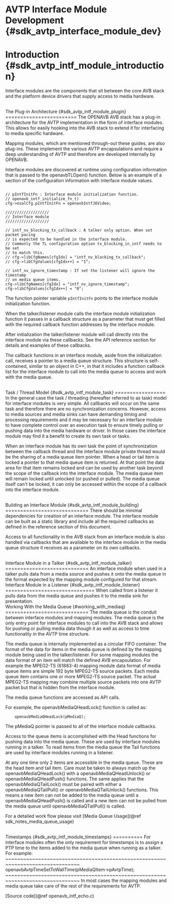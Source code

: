 AVTP Interface Module Development {#sdk_avtp_interface_module_dev}
=================================

Introduction {#sdk_avtp_intf_module_introduction} 
============
Interface modules are the components that sit between the core AVB stack and the 
platform device drivers that supply access to media hardware. 

<br>
The Plug-in Architecture {#sdk_avtp_intf_module_plugin} 
========================
The OPENAVB AVB stack has a plug-in architecture for the AVTP implementation in the
form of interface modules. This allows for easily hooking into the AVB stack to
extend it for interfacing to media specific hardware.

Mapping modules, which are mentioned through-out these guides, are also
plug-ins. These implement the various AVTP encapsulations and require a deep
understanding of AVTP and therefore are developed internally by OPENAVB.

Interface modules are discovered at runtime using configuration information
that is passed to the openavbTLOpen() function. Below is an example of a section of
the configuration information with interface module values.

~~~~~~~~~~~~~~~~~~~~~~~~~~~~~~~~~~~~~~~~~~~~~~~~~~~~~~~~~~~~~~~~~~~~~~~~~~~~~~

// pIntfInitFn : Interface module initialization function.
// openavb_intf_initialize_fn_t)
cfg->osalCfg.pIntfInitFn = openavbIntfJ6Video;

///////////////////
// Interface module
///////////////////

// intf_nv_blocking_tx_callback : A talker only option. When set packet pacing
// is expected to be handled in the interface module.
// Commonly the TL configuration option tx_blocking_in_intf needs to be set
// to match this.
// cfg->libCfgNames[cfgIdx] = "intf_nv_blocking_tx_callback";
// cfg->libCfgValues[cfgIdx++] = "1";

// intf_nv_ignore_timestamp : If set the listener will ignore the timestamp
// on media queue items.
cfg->libCfgNames[cfgIdx] = "intf_nv_ignore_timestamp";
cfg->libCfgValues[cfgIdx++] = "0";

~~~~~~~~~~~~~~~~~~~~~~~~~~~~~~~~~~~~~~~~~~~~~~~~~~~~~~~~~~~~~~~~~~~~~~~~~~~~~~

The function pointer variable `pIntfInitFn` points to the interface module
initialization function.

When the talker/listener module calls the interface module initialization
function it passes in a callback structure as a parameter that must get filled
with the required callback function addresses by the interface module.

After initialization the talker/listener module will call directly into the
interface module via these callbacks. See the API reference section for details
and examples of these callbacks.

The callback functions in an interface module, aside from the initialization
call, receives a pointer to a media queue structure. This structure is
self-contained, similar to an object in C++, in that it includes a function
callback list for the interface module to call into the media queue to access
and work with the media queue.

<br>
Task / Thread Model {#sdk_avtp_intf_module_task} 
=================
In the general case the task / threading (hereafter referred to as task) model 
for interface modules is very simple. All callbacks will occur on the same task 
and therefore there are no synchronization concerns. However, access to media 
sources and media sinks can have demanding timing and processing requirements 
and it may be necessary for an interface module to have complete control over an 
execution task to ensure timely pulling or pushing data into the media hardware 
or driver. In those cases the interface module may find it a benefit to create 
its own task or tasks. 

When an interface module has its own task the point of synchronization between
the callback thread and the interface module private thread would be the
sharing of a media queue item pointer. When a head or tail item is locked a
pointer to that media queue item is returned. At that point the data area for
that item remains locked and can be used by another task beyond the scope of
the callback into the interface module. The media queue item will remain locked
until unlocked (or pushed or pulled). The media queue itself can't be locked,
it can only be accessed within the scope of a callback into the interface
module.

<br>
Building an Interface Module {#sdk_avtp_intf_module_building} 
============================
There should be minimal dependencies for creation of an interface module. The
interface module can be built as a static library and include all the required
callbacks as defined in the reference section of this document.

Access to all functionality in the AVB stack from an interface module is also
handled via callbacks that are available to the interface module in the media
queue structure it receives as a parameter on its own callbacks.

<br>
Interface Module in a Talker {#sdk_avtp_intf_module_talker} 
============================
An interface module when used in a talker pulls data from a media source and
pushes it onto the media queue in the format expected by the mapping module
configured for that stream.

<br>
Interface Module in a Listener {#sdk_avtp_intf_module_listener} 
==============================
When called from a listener it pulls data from the media queue and pushes it to
the media sink for presentation.

<br>
Working With the Media Queue {#working_with_mediaq}
============================
The media queue is the conduit between interface modules and mapping modules.
The media queue is the only entry point for interface modules to call into the
AVB stack and allows for pushing or pulling media data though it as well as
access to time functionality in the AVTP time structure.

The media queue is internally implemented as a circular FIFO container. The
format of the data for items in the media queue is defined by the mapping
module being used in the talker/listener. For some mapping modules the data
format of an item will match the defined AVB encapsulation. For example the
MPEG2-TS (61883-4) mapping module data format of media queue items are simple
192 byte MPEG2-TS source packets. Each media queue item contains one or more
MPEG2-TS source packet. The actual MPEG2-TS mapping may combine multiple source
packets into one AVTP packet but that is hidden from the interface module.

The media queue functions are accessed as API calls.

For example, the openavbMediaQHeadLock() function is called as:
~~~~~~~~~~~~~~~~~~~~~~~~~~~~~~~~~~~~~~~~~~~~~~~~~~~~~~~~~~~~~~~~~~~~~~~~~~~~~~~
    openavbMediaQHeadLock(pMediaQ);
~~~~~~~~~~~~~~~~~~~~~~~~~~~~~~~~~~~~~~~~~~~~~~~~~~~~~~~~~~~~~~~~~~~~~~~~~~~~~~~
The pMediaQ pointer is passed to all of the interface module callbacks.

Access to the queue items is accomplished with the Head functions for pushing
data into the media queue. These are used by interface modules running in a
talker. To read items from the media queue the Tail functions are used by
interface modules running in a listener.

At any one time only 2 items are accessible in the media queue. These are the
head item and tail item. Care must be taken to always match up the
openavbMediaQHeadLock() with a openavbMediaQHeadUnlock() or openavbMediaQHeadPush()
functions. The same applies that the openavbMediaQTailLock() must be paired with
either a openavbMediaQTailPull() or openavbMediaQTailUnlock() functions. This means
a new item can not be added to the media queue until a openavbMediaQHeadPush()
is called and a new item can not be pulled from the media queue until 
openavbMediaQTailPull() is called.

For a detailed work flow please visit 
[Media Queue Usage](@ref sdk_notes_media_queue_usage)

<br>
Timestamps {#sdk_avtp_intf_module_timestamps} 
==========
For interface modules often the only requirement for timestamps is to assign a
PTP time to the items added to the media queue when running as a talker. For
example:
~~~~~~~~~~~~~~~~~~~~~~~~~~~~~~~~~~~~~~~~~~~~~~~~~~~~~~~~~~~~~~~~~~~~~~~~~~~~~~~
    openavbAvtpTimeSetToWallTime(pMediaQItem->pAvtpTime);
~~~~~~~~~~~~~~~~~~~~~~~~~~~~~~~~~~~~~~~~~~~~~~~~~~~~~~~~~~~~~~~~~~~~~~~~~~~~~~~
In most cases the mapping modules and media queue take care of the rest of the
requirements for AVTP.

[Source code](@ref openavb_intf_echo.c)
